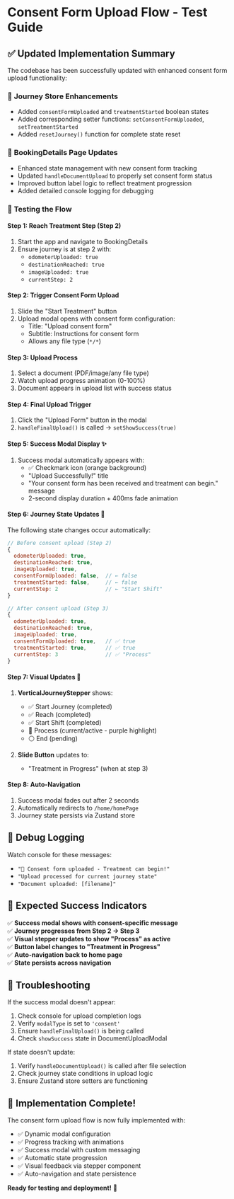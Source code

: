 # Consent Form Upload Flow - Test Guide

## ✅ Updated Implementation Summary

The codebase has been successfully updated with enhanced consent form upload functionality:

### 🔧 **Journey Store Enhancements**
- Added `consentFormUploaded` and `treatmentStarted` boolean states
- Added corresponding setter functions: `setConsentFormUploaded`, `setTreatmentStarted`
- Added `resetJourney()` function for complete state reset

### 📱 **BookingDetails Page Updates**
- Enhanced state management with new consent form tracking
- Updated `handleDocumentUpload` to properly set consent form status
- Improved button label logic to reflect treatment progression
- Added detailed console logging for debugging

### 🎯 **Testing the Flow**

#### **Step 1: Reach Treatment Step (Step 2)**
1. Start the app and navigate to BookingDetails
2. Ensure journey is at step 2 with:
   - `odometerUploaded: true`
   - `destinationReached: true` 
   - `imageUploaded: true`
   - `currentStep: 2`

#### **Step 2: Trigger Consent Form Upload**
1. Slide the "Start Treatment" button
2. Upload modal opens with consent form configuration:
   - Title: "Upload consent form"
   - Subtitle: Instructions for consent form
   - Allows any file type (`*/*`)

#### **Step 3: Upload Process**
1. Select a document (PDF/image/any file type)
2. Watch upload progress animation (0-100%)
3. Document appears in upload list with success status

#### **Step 4: Final Upload Trigger**
1. Click the "Upload Form" button in the modal
2. `handleFinalUpload()` is called → `setShowSuccess(true)`

#### **Step 5: Success Modal Display** ✨
1. Success modal automatically appears with:
   - ✅ Checkmark icon (orange background)
   - "Upload Successfully!" title
   - "Your consent form has been received and treatment can begin." message
   - 2-second display duration + 400ms fade animation

#### **Step 6: Journey State Updates** 🎯
The following state changes occur automatically:
```javascript
// Before consent upload (Step 2)
{
  odometerUploaded: true,
  destinationReached: true,
  imageUploaded: true,
  consentFormUploaded: false,  // ← false
  treatmentStarted: false,     // ← false
  currentStep: 2               // ← "Start Shift"
}

// After consent upload (Step 3) 
{
  odometerUploaded: true,
  destinationReached: true,
  imageUploaded: true,
  consentFormUploaded: true,   // ✅ true
  treatmentStarted: true,      // ✅ true
  currentStep: 3               // ✅ "Process"
}
```

#### **Step 7: Visual Updates** 🎨
1. **VerticalJourneyStepper** shows:
   - ✅ Start Journey (completed)
   - ✅ Reach (completed)
   - ✅ Start Shift (completed)
   - 🔄 Process (current/active - purple highlight)
   - ⚪ End (pending)

2. **Slide Button** updates to:
   - "Treatment in Progress" (when at step 3)

#### **Step 8: Auto-Navigation**
1. Success modal fades out after 2 seconds
2. Automatically redirects to `/home/homePage`
3. Journey state persists via Zustand store

## 🐛 **Debug Logging**

Watch console for these messages:
- `"📝 Consent form uploaded - Treatment can begin!"`
- `"Upload processed for current journey state"`
- `"Document uploaded: [filename]"`

## 🎯 **Expected Success Indicators**

✅ **Success modal shows with consent-specific message**  
✅ **Journey progresses from Step 2 → Step 3**  
✅ **Visual stepper updates to show "Process" as active**  
✅ **Button label changes to "Treatment in Progress"**  
✅ **Auto-navigation back to home page**  
✅ **State persists across navigation**  

## 🚨 **Troubleshooting**

If the success modal doesn't appear:
1. Check console for upload completion logs
2. Verify `modalType` is set to `'consent'`
3. Ensure `handleFinalUpload()` is being called
4. Check `showSuccess` state in DocumentUploadModal

If state doesn't update:
1. Verify `handleDocumentUpload()` is called after file selection
2. Check journey state conditions in upload logic
3. Ensure Zustand store setters are functioning

## 🎉 **Implementation Complete!**

The consent form upload flow is now fully implemented with:
- ✅ Dynamic modal configuration
- ✅ Progress tracking with animations
- ✅ Success modal with custom messaging
- ✅ Automatic state progression
- ✅ Visual feedback via stepper component
- ✅ Auto-navigation and state persistence

**Ready for testing and deployment!** 🚀
